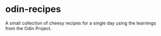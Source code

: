 # odin-recipes
A small collection of cheesy recipes for a single day using the learnings from the Odin Project.